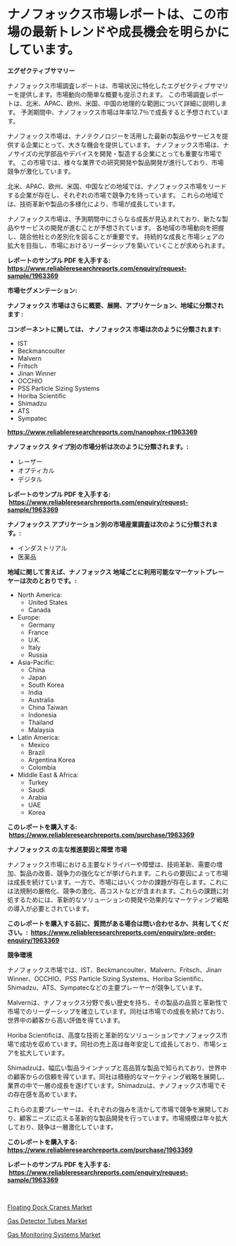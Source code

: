 <p><h1>ナノフォックス市場レポートは、この市場の最新トレンドや成長機会を明らかにしています。</h1></p><p><strong>エグゼクティブサマリー</strong></p>
<p><p>ナノフォックス市場調査レポートは、市場状況に特化したエグゼクティブサマリーを提供します。市場動向の簡単な概要も提示されます。 この市場調査レポートは、北米、APAC、欧州、米国、中国の地理的な範囲について詳細に説明します。 予測期間中、ナノフォックス市場は年率12.7％で成長すると予想されています。 </p><p>ナノフォックス市場は、ナノテクノロジーを活用した最新の製品やサービスを提供する企業にとって、大きな機会を提供しています。 ナノフォックス市場は、ナノサイズの光学部品やデバイスを開発・製造する企業にとっても重要な市場です。 この市場では、様々な業界での研究開発や製品開発が進行しており、市場競争が激化しています。 </p><p>北米、APAC、欧州、米国、中国などの地域では、ナノフォックス市場をリードする企業が存在し、それぞれの市場で競争力を持っています。 これらの地域では、技術革新や製品の多様化により、市場が成長しています。 </p><p>ナノフォックス市場は、予測期間中にさらなる成長が見込まれており、新たな製品やサービスの開発が進むことが予想されています。 各地域の市場動向を把握し、競合他社との差別化を図ることが重要です。 持続的な成長と市場シェアの拡大を目指し、市場におけるリーダーシップを築いていくことが求められます。</p></p>
<p><strong>レポートのサンプル PDF を入手する: <a href="https://www.reliableresearchreports.com/enquiry/request-sample/1963369">https://www.reliableresearchreports.com/enquiry/request-sample/1963369</a></strong></p>
<p><strong>市場セグメンテーション:</strong></p>
<p><strong> ナノフォックス 市場はさらに概要、展開、アプリケーション、地域に分類されます :</strong></p>
<p><strong>コンポーネントに関しては、 ナノフォックス 市場は次のように分類されます: &nbsp;</strong></p>
<p><ul><li>IST</li><li>Beckmancoulter</li><li>Malvern</li><li>Fritsch</li><li>Jinan Winner</li><li>OCCHIO</li><li>PSS Particle Sizing Systems</li><li>Horiba Scientific</li><li>Shimadzu</li><li>ATS</li><li>Sympatec</li></ul></p>
<p><strong><a href="https://www.reliableresearchreports.com/nanophox-r1963369">https://www.reliableresearchreports.com/nanophox-r1963369</a></strong></p>
<p><strong> ナノフォックス タイプ別の市場分析は次のように分類されます。:</strong></p>
<p><ul><li>レーザー</li><li>オプティカル</li><li>デジタル</li></ul></p>
<p><strong>レポートのサンプル PDF を入手する: &nbsp;<a href="https://www.reliableresearchreports.com/enquiry/request-sample/1963369">https://www.reliableresearchreports.com/enquiry/request-sample/1963369</a></strong></p>
<p><strong> ナノフォックス アプリケーション別の市場産業調査は次のように分類されます。:</strong></p>
<p><ul><li>インダストリアル</li><li>医薬品</li></ul></p>
<p><strong>地域に関して言えば、ナノフォックス 地域ごとに利用可能なマーケットプレーヤーは次のとおりです。:</strong></p>
<p><ul>
    <li>
        North America:
        <ul>
            <li>United States</li>
            <li>Canada</li>
        </ul>
    </li>
    <li>
        Europe:
        <ul>
            <li>Germany</li>
            <li>France</li>
            <li>U.K.</li>
            <li>Italy</li>
            <li>Russia</li>
        </ul>
    </li>
    <li>
        Asia-Pacific:
        <ul>
            <li>China</li>
            <li>Japan</li>
            <li>South Korea</li>
            <li>India</li>
            <li>Australia</li>
            <li>China Taiwan</li>
            <li>Indonesia</li>
            <li>Thailand</li>
            <li>Malaysia</li>
        </ul>
    </li>
    <li>
        Latin America:
        <ul>
            <li>Mexico</li>
            <li>Brazil</li>
            <li>Argentina Korea</li>
            <li>Colombia</li>
        </ul>
    </li>
    <li>
        Middle East & Africa:
        <ul>
            <li>Turkey</li>
            <li>Saudi</li>
            <li>Arabia</li>
            <li>UAE</li>
            <li>Korea</li>
        </ul>
    </li>
    </ul></p>
<p><strong>このレポートを購入する: &nbsp;<a href="https://www.reliableresearchreports.com/purchase/1963369">https://www.reliableresearchreports.com/purchase/1963369</a></strong></p>
<p><strong>ナノフォックス の主な推進要因と障壁 市場</strong></p>
<p><p>ナノフォックス市場における主要なドライバーや障壁は、技術革新、需要の増加、製品の改善、競争力の強化などが挙げられます。これらの要因によって市場は成長を続けています。一方で、市場にはいくつかの課題が存在します。これには法規制の厳格化、競争の激化、高コストなどが含まれます。これらの課題に対処するためには、革新的なソリューションの開発や効果的なマーケティング戦略の導入が必要とされています。</p></p>
<p><strong>このレポートを購入する前に、質問がある場合は問い合わせるか、共有してください。:&nbsp; <a href="https://www.reliableresearchreports.com/enquiry/pre-order-enquiry/1963369">https://www.reliableresearchreports.com/enquiry/pre-order-enquiry/1963369</a></strong></p>
<p><strong>競争環境</strong></p>
<p><p>ナノフォックス市場では、IST、Beckmancoulter、Malvern、Fritsch、Jinan Winner、OCCHIO、PSS Particle Sizing Systems、Horiba Scientific、Shimadzu、ATS、Sympatecなどの主要プレーヤーが競争しています。</p><p>Malvernは、ナノフォックス分野で長い歴史を持ち、その製品の品質と革新性で市場でのリーダーシップを確立しています。同社は市場での成長を続けており、世界中の顧客から高い評価を得ています。</p><p>Horiba Scientificは、高度な技術と革新的なソリューションでナノフォックス市場で成功を収めています。同社の売上高は毎年安定して成長しており、市場シェアを拡大しています。</p><p>Shimadzuは、幅広い製品ラインナップと高品質な製品で知られており、世界中の顧客からの信頼を得ています。同社は積極的なマーケティング戦略を展開し、業界の中で一層の成長を遂げています。Shimadzuは、ナノフォックス市場でその存在感を高めています。</p><p>これらの主要プレーヤーは、それぞれの強みを活かして市場で競争を展開しており、顧客ニーズに応える革新的な製品開発を行っています。市場規模は年々拡大しており、競争は一層激化しています。</p></p>
<p><strong>このレポートを購入する: &nbsp; <a href="https://www.reliableresearchreports.com/purchase/1963369">https://www.reliableresearchreports.com/purchase/1963369</a></strong></p>
<p><strong>レポートのサンプル PDF を入手する: &nbsp;<a href="https://www.reliableresearchreports.com/enquiry/request-sample/1963369">https://www.reliableresearchreports.com/enquiry/request-sample/1963369</a></strong><strong></strong></p>
<p>&nbsp;</p>
<p><p><a href="https://github.com/julyju69/Market-Research-Report-List-2/blob/main/floating-dock-cranes-market.md">Floating Dock Cranes Market</a></p><p><a href="https://github.com/nathandecarvalho/Market-Research-Report-List-2/blob/main/gas-detector-tubes-market.md">Gas Detector Tubes Market</a></p><p><a href="https://github.com/kosella/Market-Research-Report-List-2/blob/main/gas-monitoring-systems-market.md">Gas Monitoring Systems Market</a></p></p>